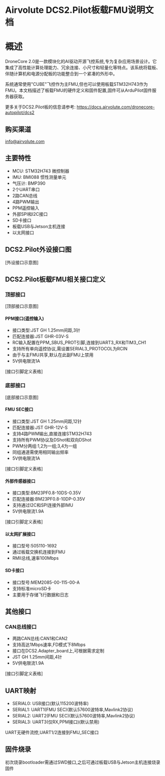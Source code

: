 # Airvolute DCS2.Pilot板载FMU说明文档

# 概述
DroneCore 2.0是一款模块化的AI驱动开源飞控系统,专为复杂应用场景设计。它集成了高性能计算处理能力、冗余连接、小尺寸和轻量化等特点。该系统将载板、伴随计算机和电源分配板的功能整合到一个紧凑的外形中。

系统通常使用"CUBE"飞控作为主FMU,但也可以使用板载STM32H743作为FMU。本文档描述了板载FMU的硬件定义和固件配置,固件可从ArduPilot固件服务器获取。

更多关于DCS2.Pilot板的信息请参考:
https://docs.airvolute.com/dronecore-autopilot/dcs2

## 购买渠道
info@airvolute.com

## 主要特性
- MCU: STM32H743 微控制器
- IMU: BMI088 惯性测量单元 
- 气压计: BMP390
- 2个UART串口
- 2路CAN总线
- 4路PWM输出
- PPM遥控输入
- 外部SPI和I2C接口
- SD卡接口
- 板载USB与Jetson主机连接
- 以太网接口

## DCS2.Pilot外设接口图
[外设接口示意图]

## DCS2.Pilot板载FMU相关接口定义
### 顶部接口
[顶部接口示意图]

#### PPM接口(遥控输入)
- 接口类型:JST GH 1.25mm间距,3针
- 匹配连接器:JST GHR-03V-S
- RC输入配置在PPM_SBUS_PROT引脚,连接到UART3_RX和TIM3_CH1
- 支持所有单向遥控协议,需设置SERIAL3_PROTOCOL为RCIN
- 由于与主FMU共享,默认在此副FMU上禁用
- 5V供电限流1A

[接口引脚定义表格]

### 底部接口
[底部接口示意图]

#### FMU SEC接口
- 接口类型:JST GH 1.25mm间距,12针
- 匹配连接器:JST GHR-12V-S
- 支持4路PWM输出,直接连接STM32H743
- 支持所有PWM协议及DShot和双向DShot
- PWM分两组:1,2为一组;3,4为一组
- 同组通道需使用相同输出频率
- 5V供电限流1A

[接口引脚定义表格]

#### 外部传感器接口
- 接口类型:BM23PF0.8-10DS-0.35V
- 匹配连接器:BM23PF0.8-10DP-0.35V 
- 支持通过I2C和SPI连接外部IMU
- 5V供电限流1.9A

[接口引脚定义表格]

#### 以太网扩展接口
- 接口型号:505110-1692
- 通过板载交换机连接到FMU
- RMII总线,速率100Mbps

#### SD卡接口
- 接口型号:MEM2085-00-115-00-A
- 支持标准microSD卡
- 主要用于存储飞行数据和日志

## 其他接口
### CAN总线接口
- 两路CAN总线:CAN1和CAN2
- 支持高达1Mbps速率,FD模式下8Mbps
- 接口在DCS2.Adapter_board上,可根据需求定制
- JST GH 1.25mm间距,4针
- 5V供电限流1.9A

[接口引脚定义表格]

## UART映射
- SERIAL0: USB接口(默认115200波特率)
- SERIAL1: UART1(FMU SEC)(默认57600波特率,Mavlink2协议)
- SERIAL2: UART2(FMU SEC)(默认57600波特率,Mavlink2协议) 
- SERIAL3: UART3(仅RX,PPM接口)(默认禁用)

UART无硬件流控,UART1/2连接到FMU_SEC接口

## 固件烧录
初次烧录bootloader需通过SWD接口,之后可通过板载USB与Jetson主机连接烧录固件

